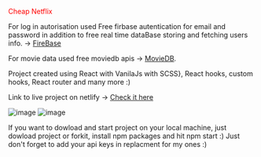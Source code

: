 <span style="color:red">Cheap Netflix</span>

For log in autorisation used Free firbase autentication for email and password in addition to free real time dataBase storing and fetching users info. -> [FireBase](https://firebase.google.com/?gclid=CjwKCAiA-8SdBhBGEiwAWdgtcFB2FAVqDw0fbb03znY0VogHE0ggubcVKFZ6pjR8JNnIP8r_T6H2NBoCKUAQAvD_BwE&gclsrc=aw.ds)

For movie data used free moviedb apis -> [MovieDB](https://developers.themoviedb.org/3/getting-started/introduction).

Project created using React with VanilaJs with SCSS}, React hooks, custom hooks, React router and many more :)

Link to live project on netlify -> [Check it here](https://training-site-for-movies.netlify.app)

![image](https://user-images.githubusercontent.com/82774076/210169176-00fe62f4-c5bb-462d-a10c-7dd15ad5550f.png)
![image](https://user-images.githubusercontent.com/82774076/210169448-60cb283f-2d89-4a48-8a68-1a79592614d8.png)

If you want to dowload and start project on your local machine, just dowload project or forkit, install npm packages and hit npm start :)
Just don't forget to add your api keys in replacment for my ones :)
